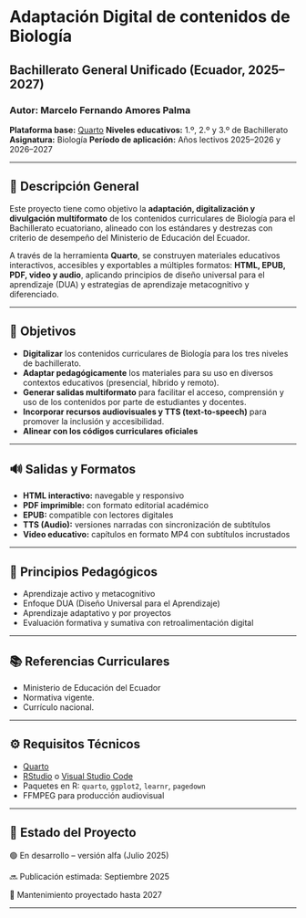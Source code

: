 # Adaptación Digital de contenidos de Biología

## **Bachillerato General Unificado (Ecuador, 2025–2027)**

### Autor: Marcelo Fernando Amores Palma

**Plataforma base:** [Quarto](https://quarto.org)
**Niveles educativos:** 1.º, 2.º y 3.º de Bachillerato
**Asignatura:** Biología
**Período de aplicación:** Años lectivos 2025–2026 y 2026–2027

---

## 📘 Descripción General

Este proyecto tiene como objetivo la **adaptación, digitalización y divulgación multiformato** de los contenidos curriculares de Biología para el Bachillerato ecuatoriano, alineado con los estándares y destrezas con criterio de desempeño del Ministerio de Educación del Ecuador.

A través de la herramienta **Quarto**, se construyen materiales educativos interactivos, accesibles y exportables a múltiples formatos: **HTML, EPUB, PDF, video y audio**, aplicando principios de diseño universal para el aprendizaje (DUA) y estrategias de aprendizaje metacognitivo y diferenciado.

---

## 🎯 Objetivos

* **Digitalizar** los contenidos curriculares de Biología para los tres niveles de bachillerato.
* **Adaptar pedagógicamente** los materiales para su uso en diversos contextos educativos (presencial, híbrido y remoto).
* **Generar salidas multiformato** para facilitar el acceso, comprensión y uso de los contenidos por parte de estudiantes y docentes.
* **Incorporar recursos audiovisuales y TTS (text-to-speech)** para promover la inclusión y accesibilidad.
* **Alinear con los códigos curriculares oficiales** 

---

## 🔊 Salidas y Formatos

* **HTML interactivo:** navegable y responsivo
* **PDF imprimible:** con formato editorial académico
* **EPUB:** compatible con lectores digitales
* **TTS (Audio):** versiones narradas con sincronización de subtítulos
* **Video educativo:** capítulos en formato MP4 con subtítulos incrustados

---

## 🧠 Principios Pedagógicos

* Aprendizaje activo y metacognitivo
* Enfoque DUA (Diseño Universal para el Aprendizaje)
* Aprendizaje adaptativo y por proyectos
* Evaluación formativa y sumativa con retroalimentación digital

---

## 📚 Referencias Curriculares

* Ministerio de Educación del Ecuador
* Normativa vigente.
* Currículo nacional.

---

## ⚙️ Requisitos Técnicos

* [Quarto](https://quarto.org/)
* [RStudio](https://www.rstudio.com/) o [Visual Studio Code](https://code.visualstudio.com/)
* Paquetes en R: `quarto`, `ggplot2`, `learnr`, `pagedown`
* FFMPEG para producción audiovisual

---

## 📌 Estado del Proyecto

🟢 En desarrollo – versión alfa (Julio 2025)

🔜 Publicación estimada: Septiembre 2025

📅 Mantenimiento proyectado hasta 2027

---

